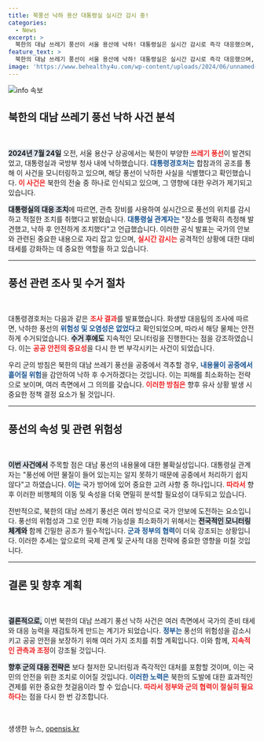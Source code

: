 ```yaml
---
title: 북풍선 낙하 용산 대통령실 실시간 감시 중!
categories:
  - News
excerpt: >
  북한의 대남 쓰레기 풍선이 서울 용산에 낙하! 대통령실은 실시간 감시로 즉각 대응했으며, 물체의 위험성은 없음을 확인. 하루하루 긴장감이 감도는 남북 관계 속, 이어질 술래잡기에 관심이 집중된다. 클릭하고 더 알아보세요!
feature_text: >
  북한의 대남 쓰레기 풍선이 서울 용산에 낙하! 대통령실은 실시간 감시로 즉각 대응했으며, 물체의 위험성은 없음을 확인. 하루하루 긴장감이 감도는 남북 관계 속, 이어질 술래잡기에 관심이 집중된다. 클릭하고 더 알아보세요!
image: 'https://www.behealthy4u.com/wp-content/uploads/2024/06/unnamed-file.png'
---
```


<p><img src="https://www.behealthy4u.com/wp-content/uploads/2024/06/unnamed-file.png" alt="info 속보" /></p>

<h2 data-ke-size="size26">북한의 대남 쓰레기 풍선 낙하 사건 분석</h2>

<p data-ke-size="size16">&nbsp;</p>

<p data-ke-size="size16"><b><span style="background-color: #21538527;">2024년 7월 24일</span></b> 오전, 서울 용산구 상공에서는 북한이 부양한 <b><span style="color: #ee2323;">쓰레기 풍선</span></b>이 발견되었고, 대통령실과 국방부 청사 내에 낙하했습니다. <b><span style="color: #1a5490;">대통령경호처는</span></b> 합참과의 공조를 통해 이 사건을 모니터링하고 있으며, 해당 풍선이 낙하한 사실을 식별했다고 확인했습니다. <b><span style="color: #ee2323;">이 사건은</span></b> 북한의 전술 중 하나로 인식되고 있으며, 그 영향에 대한 우려가 제기되고 있습니다.</p>

<p data-ke-size="size16"><b><span style="background-color: #21538527;">대통령실의 대응 조치</span></b>에 따르면, 관측 장비를 사용하여 실시간으로 풍선의 위치를 감시하고 적절한 조치를 취했다고 밝혔습니다. <b><span style="color: #1a5490;">대통령실 관계자는</span></b> "장소를 명확히 측정해 발견했고, 낙하 후 안전하게 조치했다"고 언급했습니다. 이러한 공식 발표는 국가의 안보와 관련된 중요한 내용으로 자리 잡고 있으며, <b><span style="color: #ee2323;">실시간 감시는</span></b> 공격적인 상황에 대한 대비 태세를 강화하는 데 중요한 역할을 하고 있습니다.</p>

<hr>

<h2 data-ke-size="size26">풍선 관련 조사 및 수거 절차</h2>

<p data-ke-size="size16">&nbsp;</p>

<p data-ke-size="size16">대통령경호처는 다음과 같은 <b><span style="color: #ee2323;">조사 결과</span></b>를 발표했습니다. 화생방 대응팀의 조사에 따르면, 낙하한 풍선의 <b><span style="color: #1a5490;">위험성 및 오염성은 없었다</span></b>고 확인되었으며, 따라서 해당 물체는 안전하게 수거되었습니다. <b><span style="background-color: #21538527;">수거 후에도</span></b> 지속적인 모니터링을 진행한다는 점을 강조하였습니다. 이는 <b><span style="color: #ee2323;">공공 안전의 중요성</span></b>을 다시 한 번 부각시키는 사건이 되었습니다.</p>

<p data-ke-size="size16">우리 군의 방침은 북한의 대남 쓰레기 풍선을 공중에서 격추할 경우, <b><span style="color: #1a5490;">내용물이 공중에서 흩어질 위험</span></b>을 감안하여 낙하 후 수거하겠다는 것입니다. 이는 피해를 최소화하는 전략으로 보이며, 여러 측면에서 그 의의를 갖습니다. <b><span style="color: #ee2323;">이러한 방침은</span></b> 향후 유사 상황 발생 시 중요한 정책 결정 요소가 될 것입니다.</p>

<hr>

<h2 data-ke-size="size26">풍선의 속성 및 관련 위험성</h2>

<p data-ke-size="size16">&nbsp;</p>

<p data-ke-size="size16"><b><span style="background-color: #21538527;">이번 사건에서</span></b> 주목할 점은 대남 풍선의 내용물에 대한 불확실성입니다. 대통령실 관계자는 "풍선에 어떤 물질이 들어 있는지는 알지 못하기 때문에 공중에서 처리하기 쉽지 않다"고 하였습니다. <b><span style="color: #1a5490;">이는</span></b> 국가 방어에 있어 중요한 고려 사항 중 하나입니다. <b><span style="color: #ee2323;">따라서</span></b> 향후 이러한 비행체의 이동 및 속성을 더욱 면밀히 분석할 필요성이 대두되고 있습니다.</p>

<p data-ke-size="size16">전반적으로, 북한의 대남 쓰레기 풍선은 여러 방식으로 국가 안보에 도전하는 요소입니다. 풍선의 위험성과 그로 인한 피해 가능성을 최소화하기 위해서는 <b><span style="background-color: #21538527;">전국적인 모니터링 체계와</span></b> 함께 긴밀한 공조가 필수적입니다. <b><span style="color: #1a5490;">군과 정부의 협력</span></b>이 더욱 강조되는 상황입니다. 이러한 추세는 앞으로의 국제 관계 및 군사적 대응 전략에 중요한 영향을 미칠 것입니다.</p>

<hr>

<h2 data-ke-size="size26">결론 및 향후 계획</h2>

<p data-ke-size="size16">&nbsp;</p>

<p data-ke-size="size16"><b><span style="background-color: #21538527;">결론적으로,</span></b> 이번 북한의 대남 쓰레기 풍선 낙하 사건은 여러 측면에서 국가의 준비 태세와 대응 능력을 재검토하게 만드는 계기가 되었습니다. <b><span style="color: #1a5490;">정부는</span></b> 풍선의 위험성을 감소시키고 공공 안전을 보장하기 위해 여러 가지 조치를 취할 계획입니다. 이와 함께, <b><span style="color: #ee2323;">지속적인 관측과 조정</span></b>이 강조될 것입니다.</p>

<p data-ke-size="size16"><b><span style="background-color: #21538527;">향후 군의 대응 전략은</span></b> 보다 철저한 모니터링과 즉각적인 대처를 포함할 것이며, 이는 국민의 안전을 위한 조치로 이어질 것입니다. <b><span style="color: #1a5490;">이러한 노력은</span></b> 북한의 도발에 대한 효과적인 견제를 위한 중요한 첫걸음이라 할 수 있습니다. <b><span style="color: #ee2323;">따라서 정부와 군의 협력이 절실히 필요하다</span></b>는 점을 다시 한 번 강조합니다.</p> 

<p data-ke-size="size16">&nbsp;</p>
생생한 뉴스, <a href="https://opensis.kr" rel="dofollow">opensis.kr</a>


